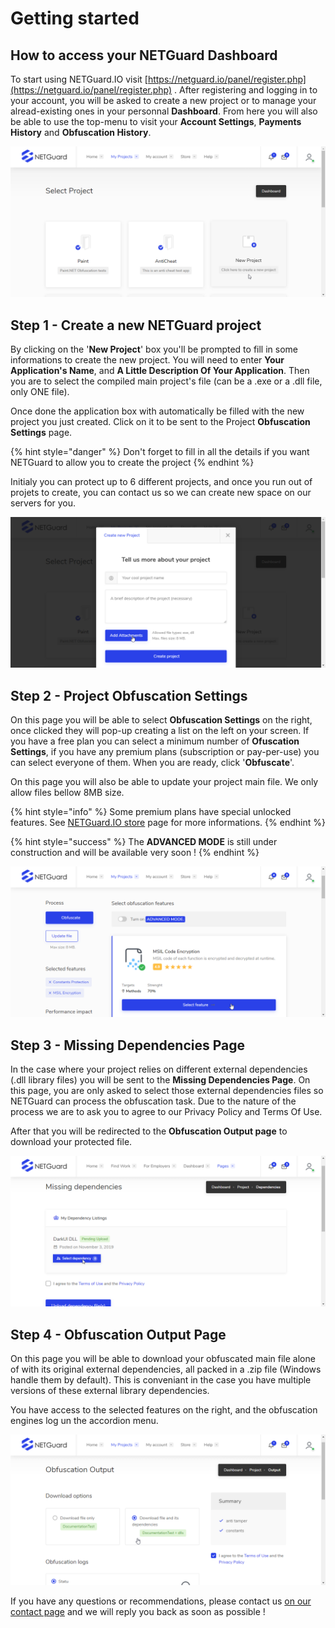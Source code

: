 # Getting started

## How to access your NETGuard Dashboard

To start using NETGuard.IO visit [https://netguard.io/panel/register.php](https://netguard.io/panel/register.php) . After registering and logging in to your account, you will be asked to create a new project or to manage your alread-existing ones in your personnal **Dashboard**. From here you will also be able to use the top-menu to visit your **Account Settings**, **Payments History** and **Obfuscation History**.

![Over your mouse on the &apos;New Project&apos; box to create a new project](.gitbook/assets/001%20%281%29.png)

## Step 1 - Create a new NETGuard project

By clicking on the '**New Project**' box you'll be prompted to fill in some informations to create the new project. You will need to enter **Your Application's Name**, and **A Little Description Of Your Application**. Then you are to select the compiled main project's file \(can be a .exe or a .dll file, only ONE file\).   
  
Once done the application box with automatically be filled with the new project you just created. Click on it to be sent to the Project **Obfuscation Settings** page.

{% hint style="danger" %}
Don't forget to fill in all the details if you want NETGuard to allow you to create the project
{% endhint %}

Initialy you can protect up to 6 different projects, and once you run out of projets to create, you can contact us so we can create new space on our servers for you.

![Fill in the information needed for your future project and select the main file](.gitbook/assets/002.png)

## Step 2 - Project Obfuscation Settings

On this page you will be able to select **Obfuscation Settings** on the right, once clicked they will pop-up creating a list on the left on your screen. If you have a free plan you can select a minimum number of **Ofuscation Settings**, if you have any premium plans \(subscription or pay-per-use\) you can select everyone of them. When you are ready, click '**Obfuscate**'.

On this page you will also be able to update your project main file. We only allow files bellow 8MB size.

{% hint style="info" %}
Some premium plans have special unlocked features. See [NETGuard.IO store](https://netguard.io/store.php) page for more informations.
{% endhint %}

{% hint style="success" %}
The **ADVANCED MODE** is still under construction and will be available very soon !
{% endhint %}

![Select which settings you want to apply on your file](.gitbook/assets/003.png)

## **Step 3 - Missing Dependencies Page**

In the case where your project relies on different external dependencies \(.dll library files\) you will be sent to the **Missing Dependencies Page**. On this page, you are only asked to select those external dependencies files so NETGuard can process the obfuscation task. Due to the nature of the process we are to ask you to agree to our Privacy Policy and Terms Of Use.

After that you will be redirected to the **Obfuscation Output page** to download your protected file.

![Select your external dll files and accept our TOS/PP, and then click &apos;upload dependencies&apos;](.gitbook/assets/004.png)

## Step 4 - Obfuscation Output Page

On this page you will be able to download your obfuscated main file alone of with its original external dependencies, all packed in a .zip file \(Windows handle them by default\). This is conveniant in the case you have multiple versions of these external library dependencies.

You have access to the selected features on the right, and the obfuscation engines log un the accordion menu.

![Download your protected file alone or including its external dependencies ](.gitbook/assets/005.png)

If you have any questions or recommendations, please contact us [on our contact page](https://netguard.io/contact.php) and we will reply you back as soon as possible !

